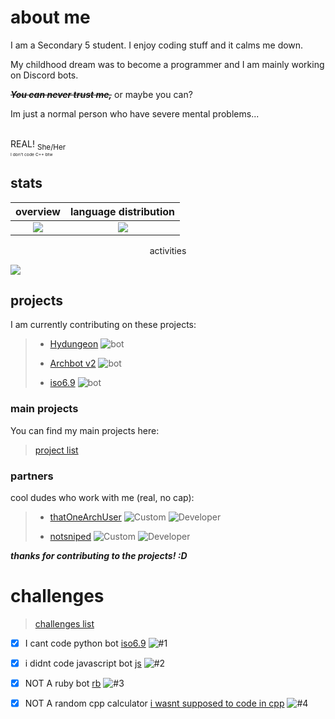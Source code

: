 # about me

<p> I am a Secondary 5 student. I enjoy coding stuff and it calms me down. </p>
<p> My childhood dream was to become a programmer and I am mainly working on Discord bots. </p>

~~***You can never trust me,***~~ or maybe you can?
<p> Im just a normal person who have severe mental problems... </p>

<br> REAL!
<sub> She/Her </sub> <br>
<sub><sub><sub><sub> I don't code C++ btw </sub></sub></sub></sub>

## stats

overview                   |language distribution
:-------------------------:|:-------------------------:
![](https://github-readme-stats.vercel.app/api?username=archisha69&show_icons=true&hide_border=true&line_height=20&title_color=3de6e6&icon_color=1da998&show_owner=true&count_private=true&theme=dark)   |  ![](https://github-readme-stats.vercel.app/api/top-langs/?username=archisha69&hide_border=true&title_color=3de6e6&layout=default&langs_count=35&theme=dark)

<p align="center"> activities </p>

![](https://activity-graph.herokuapp.com/graph?username=archisha69&bg_color=0d1117&color=3de6e6&line=3de6e6&point=FFFFFF&hide_border=true)

## projects

<p> I am currently contributing on these projects: </p>

> + [Hydungeon](https://github.com/thatOneArchUser/hydungeon) ![bot](https://img.shields.io/badge/-skybloc-64991b?style=flat)
>
> + [Archbot v2](https://github.com/thatOneArchUser/cpp-discord-bot) ![bot](https://img.shields.io/badge/-minor-0d77ac?style=flat)
>
> + [iso6.9](https://github.com/PyBotDevs/iso6.9-python) ![bot](https://img.shields.io/badge/-was%20a%20testbot%20and%20it%20no%20work-909090?style=flat)

### main projects

<p> You can find my main projects here: </p>

> [project list](https://github.com/stars/archisha69/lists/main-list)

### partners

<p> cool dudes who work with me (real, no cap): </p>

> + [thatOneArchUser](https://github.com/thatOneArchUser) ![Custom](https://img.shields.io/badge/-i%20use%20arch%20btw-1793d1?style=flat) ![Developer](https://img.shields.io/badge/-thatOneCppGuy-f15b92?style=flat)
>
> + [notsniped](https://github.com/notsniped) ![Custom](https://img.shields.io/badge/-i%20use%20arch%20btw-1793d1?style=flat) ![Developer](https://img.shields.io/badge/-thatOneHtmlGuy-f69f25?style=flat)

***thanks for contributing to the projects! :D***

# challenges

> [challenges list](https://github.com/stars/archisha69/lists/challenges-list)

- [x] I cant code python bot [iso6.9](https://github.com/PyBotDevs/iso6.9-python) ![#1](https://img.shields.io/badge/-my%20main%20is%20python-3d8cd4?style=flat)

- [x] i didnt code javascript bot [js](https://github.com/archisha69/js) ![#2](https://img.shields.io/badge/-idk%20anymore-ffe542?style=flat)

- [x] NOT A ruby bot [rb](https://github.com/archisha69/rb) ![#3](https://img.shields.io/badge/-5%20hour%20ruby-570c0c?style=flat)

- [x] NOT A random cpp calculator [i wasnt supposed to code in cpp](https://github.com/archisha69/something-that-will-never-work) ![#4](https://img.shields.io/badge/-no%20error%20compile%20success-f15b92?style=flat)

<!-- - [ ] kotlin bot [kt](https://github.com/archisha69/kt) ![#4](https://img.shields.io/badge/-cant%20syntax-c784ff?style=flat) 
- [ ] java bot [java]() ![#5]-->

